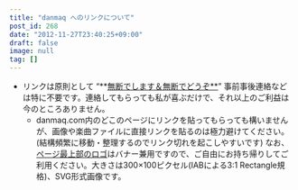 ```yaml
---
title: "danmaq へのリンクについて"
post_id: 268
date: "2012-11-27T23:40:25+09:00"
draft: false
image: null
tag: []
---
```



* リンクは原則として “**[無断でします＆無断でどうぞ**](http://www.sal.tohoku.ac.jp/~gothit/webpolicy.html)” 事前事後連絡などは特に不要です。連絡してもらっても私が喜ぶだけで、それ以上のご利益は今のところありません。
  * danmaq.com内のどこのページにリンクを貼ってもらっても構いませんが、画像や楽曲ファイルに直接リンクを貼るのは極力避けてください。 (結構頻繁に移動・整理するのでリンク切れを起こしやすいです)
なお、[ページ最上部のロゴ](/wp-content/themes/danmaq/img/logo2012.svg)はバナー兼用ですので、ご自由にお持ち帰りしてご利用ください。大きさは300×100ピクセル(IABによる3:1 Rectangle規格)、SVG形式画像です。
